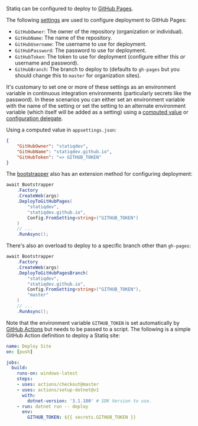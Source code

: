 Statiq can be configured to deploy to [GitHub Pages](https://pages.github.com).

The following [settings](xref:web-settings) are used to configure deployment to GitHub Pages:

- `GitHubOwner`: The owner of the repository (organization or individual).
- `GitHubName`: The name of the repository.
- `GitHubUsername`: The username to use for deployment.
- `GitHubPassword`: The password to use for deployment.
- `GitHubToken`: The token to use for deployment (configure either this _or_ username and password).
- `GitHubBranch`: The branch to deploy to (defaults to `gh-pages` but you should change this to `master` for organization sites).

It's customary to set one or more of these settings as an environment variable in continuous
integration environments (particularly secrets like the password). In these scenarios you can either
set an environment variable with the name of the setting or set the setting to an alternate environment
variable (which itself will be added as a setting) using a
[computed value](xref:metadata-values#computed-values) or
[configuration delegate](xref:configuration-delegates).

Using a computed value in `appsettings.json`:

```json
{
    "GitHubOwner": "statiqdev",
    "GitHubName": "statiqdev.github.io",
    "GitHubToken": "=> GITHUB_TOKEN"
}
```

The [bootstrapper](xref:bootstrapper) also has an extension method for configuring deployment:

```csharp
await Bootstrapper
    .Factory
    .CreateWeb(args)
    .DeployToGitHubPages(
        "statiqdev",
        "statiqdev.github.io",
        Config.FromSetting<string>("GITHUB_TOKEN")
    )
    // ...
    .RunAsync();
```

There's also an overload to deploy to a specific branch other than `gh-pages`:

```csharp
await Bootstrapper
    .Factory
    .CreateWeb(args)
    .DeployToGitHubPagesBranch(
        "statiqdev",
        "statiqdev.github.io",
        Config.FromSetting<string>("GITHUB_TOKEN"),
        "master"
    )
    // ...
    .RunAsync();
```

Note that the environment variable `GITHUB_TOKEN` is set automatically
by [GitHub Actions](https://github.com/features/actions) but needs to be
passed to a script. The following is a simple GitHub Action definition
to deploy a Statiq site:

```yaml
name: Deploy Site
on: [push]

jobs:
  build:
    runs-on: windows-latest
    steps:
    - uses: actions/checkout@master
    - uses: actions/setup-dotnet@v1
      with:
        dotnet-version: '3.1.100' # SDK Version to use.
    - run: dotnet run -- deploy
      env:
        GITHUB_TOKEN: ${{ secrets.GITHUB_TOKEN }}

```
